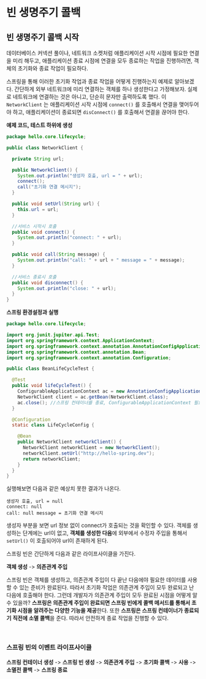 # 빈 생명주기 콜백

## 빈 생명주기 콜백 시작

데이터베이스 커넥션 풀이나, 네트워크 소켓처럼 애플리케이션 시작 시점에 필요한 연결을 미리 해두고, 애플리케이션
종료 시점에 연결을 모두 종료하는 작업을 진행하려면, 객체의 초기화와 종료 작업이 필요하다.


스프링을 통해 이러한 초기화 작업과 종료 작업을 어떻게 진행하는지 예제로 알아보겠다.
간단하게 외부 네트워크에 미리 연결하는 객체를 하나 생성한다고 가정해보자. 실제로 네트워크에 연결하는 것은 아니고, 단순히 문자만 출력하도록 했다. 
이 `NetworkClient` 는 애플리케이션 시작 시점에 `connect()` 를 호출해서 연결을 맺어두어야 하고, 애플리케이션이 종료되면 `disConnect()` 를 호출해서 연결을 끊어야 한다.

**예제 코드, 테스트 하위에 생성**

```java
package hello.core.lifecycle;

public class NetworkClient {

  private String url;

  public NetworkClient() {
    System.out.println("생성자 호출, url = " + url);
    connect();
    call("초기화 연결 메시지");
  }

  public void setUrl(String url) {
    this.url = url;
  }

  //서비스 시작시 호출
  public void connect() {
    System.out.println("connect: " + url);
  }

  public void call(String message) {
    System.out.println("call: " + url + " message = " + message);
  }

  //서비스 종료시 호출
  public void disconnect() {
    System.out.println("close: " + url);
  }
}
```

**스프링 환경설정과 실행**

```java
package hello.core.lifecycle;

import org.junit.jupiter.api.Test;
import org.springframework.context.ApplicationContext;
import org.springframework.context.annotation.AnnotationConfigApplicationContext;
import org.springframework.context.annotation.Bean;
import org.springframework.context.annotation.Configuration;

public class BeanLifeCycleTest {

  @Test
  public void lifeCycleTest() {
    ConfigurableApplicationContext ac = new AnnotationConfigApplicationContext(LifeCycleConfig.class);
    NetworkClient client = ac.getBean(NetworkClient.class);
    ac.close(); //스프링 컨테이너를 종료, ConfigurableApplicationContext 필요
  }

  @Configuration
  static class LifeCycleConfig {

    @Bean
    public NetworkClient networkClient() {
      NetworkClient networkClient = new NetworkClient();
      networkClient.setUrl("http://hello-spring.dev");
      return networkClient;
    }
  }
}
```

실행해보면 다음과 같은 예상치 못한 결과가 나온다.

```
생성자 호출, url = null
connect: null
call: null message = 초기화 연결 메시지
```

생성자 부분을 보면 url 정보 없이 connect가 호출되는 것을 확인할 수 있다.
객체를 생성하는 단계에는 url이 없고, **객체를 생성한 다음**에 외부에서 수정자 주입을 통해서 `setUrl()` 이 호출되어야 url이 존재하게 된다.

스프링 빈은 간단하게 다음과 같은 라이프사이클을 가진다.

**객체 생성** -> **의존관계 주입**

스프링 빈은 객체를 생성하고, 의존관계 주입이 다 끝난 다음에야 필요한 데이터를 사용할 수 있는 준비가 완료된다.
따라서 초기화 작업은 의존관계 주입이 모두 완료되고 난 다음에 호출해야 한다. 
그런데 개발자가 의존관계 주입이 모두 완료된 시점을 어떻게 알 수 있을까?
**스프링은 의존관계 주입이 완료되면 스프링 빈에게 콜백 메서드를 통해서 초기화 시점을 알려주는 다양한 기능을 제공**한다. 
또한 **스프링은 스프링 컨테이너가 종료되기 직전에 소멸 콜백**을 준다. 따라서 안전하게 종료 작업을 진행할 수 있다.

<br>

### **스프링 빈의 이벤트 라이프사이클**

**스프링 컨테이너 생성** -> **스프링 빈 생성** -> **의존관계 주입** -> **초기화 콜백** -> **사용** -> **소멸전 콜백** -> **스프링 종료**


